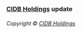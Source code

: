 ### [CIDB Holdings](https://cidbholdings.com.my/) update

###### Copyright © [CIDB Holdings](https://cidbholdings.com.my/)
